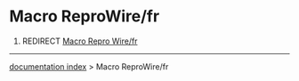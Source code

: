 # Macro ReproWire/fr
1.  REDIRECT [Macro Repro Wire/fr](Macro_Repro_Wire/fr.md)

---
[documentation index](../README.md) > Macro ReproWire/fr
